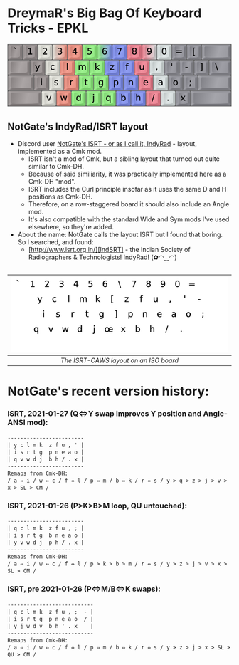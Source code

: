 DreymaR's Big Bag Of Keyboard Tricks - EPKL
===========================================

![EPKL help image for IndyRad-eD-CAS on an ANSI board](./Ind-eD_ANS_CurlAngleSym/Cmk-NotGate-ISRT_ANS-CAS_EPKL.png)
  
  
NotGate's IndyRad/ISRT layout
-----------------------------
- Discord user [NotGate's ISRT - or as I call it, IndyRad][NotGte] - layout, implemented as a Cmk mod.
    - ISRT isn't a mod of Cmk, but a sibling layout that turned out quite similar to Cmk-DH.
    - Because of said similiarity, it was practically implemented here as a Cmk-DH "mod".
    - ISRT includes the Curl principle insofar as it uses the same D and H positions as Cmk-DH.
    - Therefore, on a row-staggered board it should also include an Angle mod.
    - It's also compatible with the standard Wide and Sym mods I've used elsewhere, so they're added.
- About the name: NotGate calls the layout ISRT but I found that boring. So I searched, and found:
    - [http://www.isrt.org.in/][IndSRT] - the Indian Society of Radiographers & Technologists! IndyRad!  (✿◠‿◠)
<br><br>

|![EPKL help image for IndyRad-eD-CAWS on an ISO board](./Ind-eD_ISO_CurlAWideSym/state0.png)|
|                :---:                |
|_The ISRT-CAWS layout on an ISO board_|

  

NotGate's recent version history:
=================================
### ISRT, 2021-01-27 (Q⇔Y swap improves Y position and Angle-ANSI mod):
```
------------------------
| y c l m k  z f u , ' |
| i s r t g  p n e a o |
| q v w d j  b h / . x |
------------------------
Remaps from Cmk-DH:
/ a ⇔ i / w ⇔ c / f ⇔ l / p ⇔ m / b ⇔ k / r ⇔ s / y > q > z > j > v > x > SL > CM /
```

### ISRT, 2021-01-26 (P>K>B>M loop, QU untouched):
```
------------------------
| q c l m k  z f u , ; |
| i s r t g  b n e a o |
| y v w d j  p h / . x |
------------------------
Remaps from Cmk-DH:
/ a ⇔ i / w ⇔ c / f ⇔ l / p > k > b > m / r ⇔ s / y > z > j > v > x > SL > CM /
```

### ISRT, pre 2021-01-26 (P⇔M/B⇔K swaps):
```
---------------------------
| q c l m k  z f u , ;  - |
| i s r t g  p n e a o  / |
| y j w d v  b h ' . x    |
---------------------------
Remaps from Cmk-DH:
/ a ⇔ i / w ⇔ c / f ⇔ l / p ⇔ m / b ⇔ k / r ⇔ s / y > z > j > x > SL > QU > CM /
```

[NotGte]: https://notgate.github.io/layout/ (NotGate's layout page, home of the ISRT layout)
[IndSRT]: http://www.isrt.org.in/ (Indian Society of Radiographers & Technologists)
